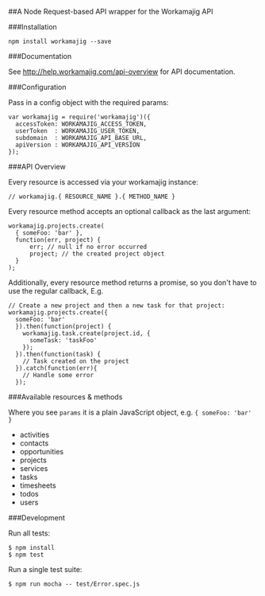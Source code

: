 ##A Node Request-based API wrapper for the Workamajig API

###Installation
```
npm install workamajig --save
```

###Documentation

See http://help.workamajig.com/api-overview for API documentation.

###Configuration

Pass in a config object with the required params:
```
var workamajig = require('workamajig')({
  accessToken: WORKAMAJIG_ACCESS_TOKEN,
  userToken  : WORKAMAJIG_USER_TOKEN,
  subdomain  : WORKAMAJIG_API_BASE_URL,
  apiVersion : WORKAMAJIG_API_VERSION
});
```

###API Overview

Every resource is accessed via your workamajig instance:
```
// workamajig.{ RESOURCE_NAME }.{ METHOD_NAME }
```

Every resource method accepts an optional callback as the last argument:
```
workamajig.projects.create(
  { someFoo: 'bar' },
  function(err, project) {
      err; // null if no error occurred
      project; // the created project object
  }
);
```

Additionally, every resource method returns a promise, so you don't have to use the regular callback, E.g.
```
// Create a new project and then a new task for that project:
workamajig.projects.create({
  someFoo: 'bar'
  }).then(function(project) {
    workamajig.task.create(project.id, {
      someTask: 'taskFoo'
    });
  }).then(function(task) {
    // Task created on the project
  }).catch(function(err){
    // Handle some error
  });
```

###Available resources & methods

Where you see ```params``` it is a plain JavaScript object, e.g. ```{ someFoo: 'bar' }```

- activities
- contacts
- opportunities
- projects
- services
- tasks
- timesheets
- todos
- users

###Development

Run all tests:
```
$ npm install
$ npm test
```

Run a single test suite:
```
$ npm run mocha -- test/Error.spec.js
```
